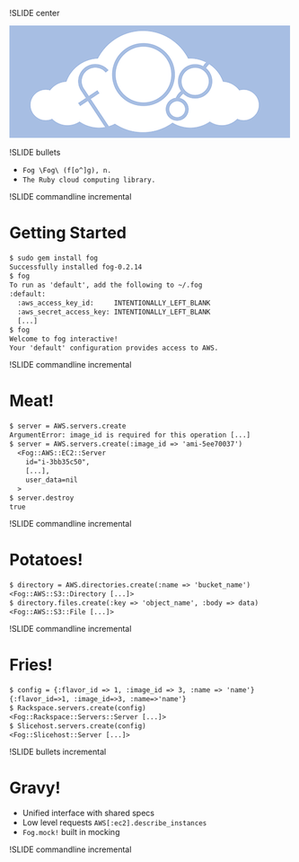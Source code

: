 !SLIDE center

![fog_in_five](fog.png)

!SLIDE bullets

* `Fog \Fog\ (f[o^]g), n.`
* `The Ruby cloud computing library.`

!SLIDE commandline incremental

# Getting Started #

    $ sudo gem install fog
    Successfully installed fog-0.2.14
    $ fog
    To run as 'default', add the following to ~/.fog
    :default:
      :aws_access_key_id:     INTENTIONALLY_LEFT_BLANK
      :aws_secret_access_key: INTENTIONALLY_LEFT_BLANK
      [...]
    $ fog
    Welcome to fog interactive!
    Your 'default' configuration provides access to AWS.

!SLIDE commandline incremental

# Meat! #

    $ server = AWS.servers.create
    ArgumentError: image_id is required for this operation [...]
    $ server = AWS.servers.create(:image_id => 'ami-5ee70037')
      <Fog::AWS::EC2::Server
        id="i-3bb35c50",
        [...],
        user_data=nil
      >
    $ server.destroy
    true

!SLIDE commandline incremental

# Potatoes! #
    $ directory = AWS.directories.create(:name => 'bucket_name')
    <Fog::AWS::S3::Directory [...]>
    $ directory.files.create(:key => 'object_name', :body => data)
    <Fog::AWS::S3::File [...]>

!SLIDE commandline incremental

# Fries! #

    $ config = {:flavor_id => 1, :image_id => 3, :name => 'name'}
    {:flavor_id=>1, :image_id=>3, :name=>'name'}
    $ Rackspace.servers.create(config)
    <Fog::Rackspace::Servers::Server [...]>
    $ Slicehost.servers.create(config)
    <Fog::Slicehost::Server [...]>

!SLIDE bullets incremental

# Gravy! #

* Unified interface with shared specs
* Low level requests
  `AWS[:ec2].describe_instances`
* `Fog.mock!` built in mocking

!SLIDE commandline incremental

<!-- # Frosting! #

    $ ssh = Fog::SSH.new(ip, username, :password => password)
    <Fog::SSH [...]>
    $ ssh.run(['bootstrap', 'commands'])
    [
      { :command => 'bootstrap',
        :data => [...] },
      { :command => 'commands',
        :data => [...] }
    ] -->

